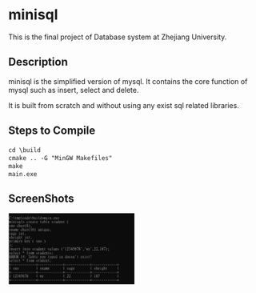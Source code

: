 # minisql
This is the final project of Database system at Zhejiang University.

## Description
minisql is the simplified version of mysql. It contains the core function of mysql such as insert, select and delete.

It is built from scratch and without using any exist sql related libraries.

## Steps to Compile
```
cd \build
cmake .. -G "MinGW Makefiles"
make
main.exe
```

## ScreenShots
<img src="./screenshots/screenshot.png" width=50% />